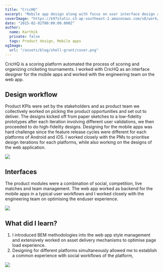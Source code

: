 ```yaml
---
title: "CricHQ"
excerpt: "Mobile app design along with focus on user interface design and development for web application"
coverImage: "https://k97static.s3-ap-southeast-2.amazonaws.com/v8/work/cover/crichq.png"
date: "2015-02-02T00:00:00.000Z"
author:
  name: Karthik
  private: false
  tags: Product design, Mobile apps
ogImage:
  url: "/assets/blog/shell-grunt/cover.png"
---
```


CricHQ is a scoring platform automated the process of scoring and organizing cricketing tournaments. I worked with CricHQ as an interface designer for the mobile apps and worked with the engineering team on the web app.

## Design workflow

Product KPIs were set by the stakeholders and as product team we collectively worked on picking the product opportunities and set out to deliver. The designs kicked off from paper sketches to a low-fidelity prototypes after each iteration involving different user validations, we then proceeded to do high-fidelity designs. Designing for the mobile apps was hard challenge since the feature release cycles were different for each platforms of Android and iOS. I worked closely with the PMs to prioritise design iterations for each platforms, while also working on the designs of the web application.

![](https://k97static.s3-ap-southeast-2.amazonaws.com/v8/work/crichq/mobile.png)

## Interfaces

The product modules were a combination of social, competition, live matches and team management. The web app worked as backend for the mobile apps in a typical user workflows and I worked closely with the engineering team on optimising the enduser experience.

![](https://k97static.s3-ap-southeast-2.amazonaws.com/v8/work/crichq/chq-app1.png)

## What did I learn?

1. I introduced BEM methodologies into the web app style management and extensively worked on asset delivery mechanisms to optimise page load experience.
2. Designing for different platforms simultaneously allowed me to establish a common experience with social workflows of the platform,

![](https://k97static.s3-ap-southeast-2.amazonaws.com/v8/work/crichq/chq-prototypes.png)
